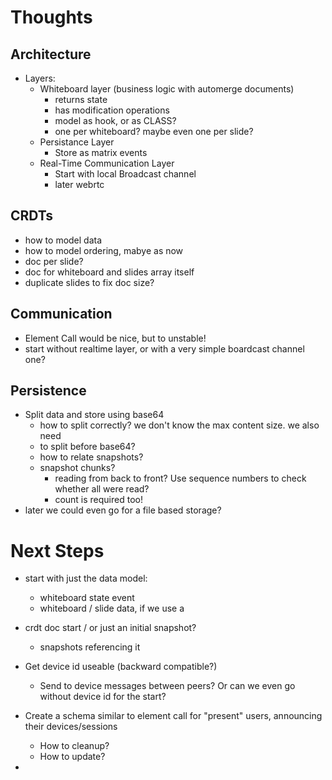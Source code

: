 # Thoughts

## Architecture

- Layers:
  - Whiteboard layer (business logic with automerge documents)
    - returns state
    - has modification operations
    - model as hook, or as CLASS?
    - one per whiteboard? maybe even one per slide?
  - Persistance Layer
    - Store as matrix events
  - Real-Time Communication Layer
    - Start with local Broadcast channel
    - later webrtc

## CRDTs

- how to model data
- how to model ordering, mabye as now
- doc per slide?
- doc for whiteboard and slides array itself
- duplicate slides to fix doc size?

## Communication

- Element Call would be nice, but to unstable!
- start without realtime layer, or with a very simple boardcast channel one?


## Persistence

- Split data and store using base64
    - how to split correctly? we don't know the max content size. we also need 
    - to split before base64?
    - how to relate snapshots?
    - snapshot chunks?
        - reading from back to front? Use sequence numbers to check whether all were read?
        - count is required too!
- later we could even go for a file based storage?


# Next Steps

- start with just the data model:
  - whiteboard state event
  - whiteboard / slide data, if we use a 

- crdt doc start / or just an initial snapshot?
    - snapshots referencing it

- Get device id useable (backward compatible?)
    - Send to device messages between peers? Or can we even go without device id for the start?
- Create a schema similar to element call for "present" users, announcing their devices/sessions
    - How to cleanup?
    - How to update?
- 